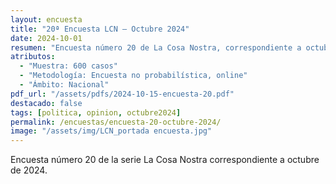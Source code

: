 ```yaml
---
layout: encuesta
title: "20ª Encuesta LCN — Octubre 2024"
date: 2024-10-01
resumen: "Encuesta número 20 de La Cosa Nostra, correspondiente a octubre de 2024."
atributos:
  - "Muestra: 600 casos"
  - "Metodología: Encuesta no probabilística, online"
  - "Ámbito: Nacional"
pdf_url: "/assets/pdfs/2024-10-15-encuesta-20.pdf"
destacado: false
tags: [politica, opinion, octubre2024]
permalink: /encuestas/encuesta-20-octubre-2024/
image: "/assets/img/LCN_portada encuesta.jpg"
---
```


Encuesta número 20 de la serie La Cosa Nostra correspondiente a octubre de 2024.
